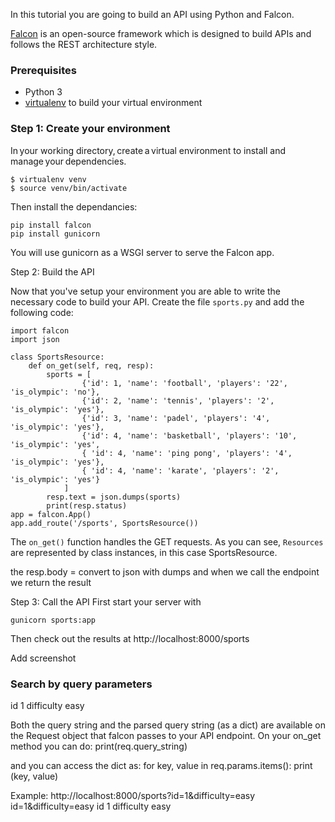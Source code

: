 In this tutorial you are going to build an API using Python and Falcon.

[Falcon](https://falcon.readthedocs.io/en/stable/) is an open-source framework which is designed to build APIs and follows the REST architecture style. 

### Prerequisites
- Python 3
- [virtualenv](https://virtualenv.pypa.io/en/latest/) to build your virtual environment

### Step 1: Create your environment 
In your working directory, create a virtual environment to install and manage your dependencies.  

```
$ virtualenv venv 
$ source venv/bin/activate 
```

Then install the dependancies:
```
pip install falcon
pip install gunicorn
```

You will use gunicorn as a WSGI server to serve the Falcon app.

Step 2: Build the API 

Now that you've setup your environment you are able to write the necessary code to build your API. Create the file `sports.py` and add the following code:

```
import falcon
import json 

class SportsResource:
    def on_get(self, req, resp):
        sports = [
                {'id': 1, 'name': 'football', 'players': '22', 'is_olympic': 'no'}, 
                {'id': 2, 'name': 'tennis', 'players': '2', 'is_olympic': 'yes'},
                {'id': 3, 'name': 'padel', 'players': '4', 'is_olympic': 'yes'},
                {'id': 4, 'name': 'basketball', 'players': '10', 'is_olympic': 'yes',
                { 'id': 4, 'name': 'ping pong', 'players': '4', 'is_olympic': 'yes'},
                { 'id': 4, 'name': 'karate', 'players': '2', 'is_olympic': 'yes'}
            ]
        resp.text = json.dumps(sports)
        print(resp.status)
app = falcon.App()
app.add_route('/sports', SportsResource())
```

The `on_get()` function handles the GET requests. 
As you can see, `Resources` are represented by class instances, in this case SportsResource.

the resp.body = convert to json with dumps and when we call the endpoint we return the result 

Step 3: Call the API 
First start your server with 
```
gunicorn sports:app
```
Then check out the results at http://localhost:8000/sports

Add screenshot 

### Search by query parameters

id 1
difficulty easy

Both the query string and the parsed query string (as a dict) are available on the Request object that falcon passes to your API endpoint.
On your on_get method you can do: print(req.query_string)

and you can access the dict as:
        for key, value in req.params.items():
            print (key, value)

Example:
http://localhost:8000/sports?id=1&difficulty=easy
id=1&difficulty=easy
id 1
difficulty easy
